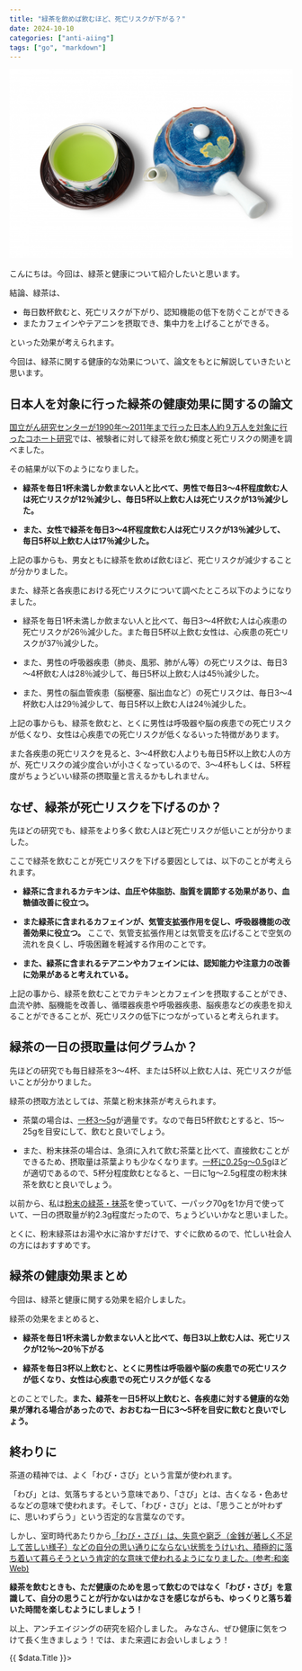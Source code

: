 ```yaml
---
title: "緑茶を飲めば飲むほど、死亡リスクが下がる？"
date: 2024-10-10
categories: ["anti-aiing"]
tags: ["go", "markdown"]
---
```


![This is a image](image.jpg)

こんにちは。今回は、緑茶と健康について紹介したいと思います。

結論、緑茶は、

- 毎日数杯飲むと、死亡リスクが下がり、認知機能の低下を防ぐことができる
- またカフェインやテアニンを摂取でき、集中力を上げることができる。

といった効果が考えられます。

今回は、緑茶に関する健康的な効果について、論文をもとに解説していきたいと思います。

## 日本人を対象に行った緑茶の健康効果に関するの論文

[国立がん研究センターが1990年～2011年まで行った日本人約９万人を対象に行ったコホート研究](https://epi.ncc.go.jp/jphc/outcome/3526.html)では、被験者に対して緑茶を飲む頻度と死亡リスクの関連を調べました。

その結果が以下のようになりました。

- **緑茶を毎日1杯未満しか飲まない人と比べて、男性で毎日3～4杯程度飲む人は死亡リスクが12％減少し、毎日5杯以上飲む人は死亡リスクが13％減少した。**

- **また、女性で緑茶を毎日3～4杯程度飲む人は死亡リスクが13％減少して、毎日5杯以上飲む人は17％減少した。**

上記の事からも、男女ともに緑茶を飲めば飲むほど、死亡リスクが減少することが分かりました。

また、緑茶と各疾患における死亡リスクについて調べたところ以下のようになりました。

- 緑茶を毎日1杯未満しか飲まない人と比べて、毎日3～4杯飲む人は心疾患の死亡リスクが26％減少した。また毎日5杯以上飲む女性は、心疾患の死亡リスクが37％減少した。

- また、男性の呼吸器疾患（肺炎、風邪、肺がん等）の死亡リスクは、毎日3～4杯飲む人は28％減少して、毎日5杯以上飲む人は45％減少した。

- また、男性の脳血管疾患（脳梗塞、脳出血など）の死亡リスクは、毎日3～4杯飲む人は29％減少して、毎日5杯以上飲む人は24％減少した。


上記の事からも、緑茶を飲むと、とくに男性は呼吸器や脳の疾患での死亡リスクが低くなり、女性は心疾患での死亡リスクが低くなるいった特徴があります。

また各疾患の死亡リスクを見ると、3～4杯飲む人よりも毎日5杯以上飲む人の方が、死亡リスクの減少度合いが小さくなっているので、3～4杯もしくは、5杯程度がちょうどいい緑茶の摂取量と言えるかもしれません。


## なぜ、緑茶が死亡リスクを下げるのか？

先ほどの研究でも、緑茶をより多く飲む人ほど死亡リスクが低いことが分かりました。

ここで緑茶を飲むことが死亡リスクを下げる要因としては、以下のことが考えられます。

- **緑茶に含まれるカテキンは、血圧や体脂肪、脂質を調節する効果があり、血糖値改善に役立つ。**

- **また緑茶に含まれるカフェインが、気管支拡張作用を促し、呼吸器機能の改善効果に役立つ。** ここで、気管支拡張作用とは気管支を広げることで空気の流れを良くし、呼吸困難を軽減する作用のことです。

- **また、緑茶に含まれるテアニンやカフェインには、認知能力や注意力の改善に効果があると考えれている。**

上記の事から、緑茶を飲むことでカテキンとカフェインを摂取することができ、血流や肺、脳機能を改善し、循環器疾患や呼吸器疾患、脳疾患などの疾患を抑えることができることが、死亡リスクの低下につながっていると考えられます。


## 緑茶の一日の摂取量は何グラムか？

先ほどの研究でも毎日緑茶を3～4杯、または5杯以上飲む人は、死亡リスクが低いことが分かりました。

緑茶の摂取方法としては、茶葉と粉末抹茶が考えられます。

- 茶葉の場合は、[一杯3～5g](http://www.takanashi-chaen.com/irekata.php#:~:text=%E5%90%88%E3%81%A3%E3%81%9F-,%E8%8C%B6%E8%91%89%E3%81%AE%E9%87%8F,-%E3%80%81%E6%B9%AF%E3%81%AE%E9%87%8F)が適量です。なので毎日5杯飲むとすると、15～25gを目安にして、飲むと良いでしょう。

- また、粉末抹茶の場合は、急須に入れて飲む茶葉と比べて、直接飲むことができるため、摂取量は茶葉よりも少なくなります。[一杯に0.25g～0.5g](https://iiocha.com/hunmatu3set.htm#:~:text=%E5%A4%89%E3%82%8F%E3%82%8A%E3%81%BE%E3%81%99%E3%81%8C%E3%80%81-,%E5%A4%A7%E4%BD%930.25%EF%BD%87%E3%81%8B%E3%82%890.5%EF%BD%87%E3%81%8F%E3%82%89%E3%81%84,-%E3%80%82%E7%9B%AE%E5%AE%89%E3%81%A8%E3%81%97%E3%81%A6%E3%81%AF)ほどが適切であるので、5杯分程度飲むとなると、一日に1g～2.5g程度の粉末抹茶を飲むと良いでしょう。

以前から、私は[粉末の緑茶・抹茶](https://www.amazon.co.jp/%E3%81%8A%E8%8C%B6%E3%81%AE%E4%B8%B8%E5%B9%B8-%E5%AE%87%E6%B2%BB%E6%8A%B9%E8%8C%B6%E5%85%A5%E3%82%8A%E7%B2%89%E6%9C%AB%E7%B7%91%E8%8C%B6-70g%C3%975%E8%A2%8B/dp/B0B8BQS3L9/ref=asc_df_B0B8BQS3L9/?tag=jpgo-22&linkCode=df0&hvadid=707549646638&hvpos=&hvnetw=g&hvrand=13922819576106809526&hvpone=&hvptwo=&hvqmt=&hvdev=c&hvdvcmdl=&hvlocint=&hvlocphy=1009180&hvtargid=pla-1828387284183&psc=1&mcid=59e2e2076e8a3db6a37d7963281732d9&th=1&psc=1&gad_source=1)を使っていて、一パック70gを1か月で使っていて、一日の摂取量が約2.3g程度だったので、ちょうどいいかなと思いました。

とくに、粉末緑茶はお湯や水に溶かすだけで、すぐに飲めるので、忙しい社会人の方にはおすすめです。

## 緑茶の健康効果まとめ

今回は、緑茶と健康に関する効果を紹介しました。

緑茶の効果をまとめると、

- **緑茶を毎日1杯未満しか飲まない人と比べて、毎日3以上飲む人は、死亡リスクが12％～20％下がる**

- **緑茶を毎日3杯以上飲むと、とくに男性は呼吸器や脳の疾患での死亡リスクが低くなり、女性は心疾患での死亡リスクが低くなる**

とのことでした。**また、緑茶を一日5杯以上飲むと、各疾患に対する健康的な効果が薄れる場合があったので、おおむね一日に3～5杯を目安に飲むと良いでしょう。**


## 終わりに

茶道の精神では、よく「わび・さび」という言葉が使われます。

「わび」とは、気落ちするという意味であり、「さび」とは、古くなる・色あせるなどの意味で使われます。そして、「わび・さび」とは、「思うことが叶わずに、思いわずらう」という否定的な言葉なのです。

しかし、室町時代あたりから[「わび・さび」は、失意や窮乏（金銭が著しく不足して苦しい様子）などの自分の思い通りにならない状態をうけいれ、積極的に落ち着いて暮らそうという肯定的な意味で使われるようになりました。(参考:和楽Web)](https://intojapanwaraku.com/rock/culture-rock/13279/)

**緑茶を飲むときも、ただ健康のためを思って飲むのではなく「わび・さび」を意識して、自分の思うことが行かないはかなさを感じながらも、ゆっくりと落ち着いた時間を楽しむようにしましょう！**





以上、アンチエイジングの研究を紹介しました。
みなさん、ぜひ健康に気をつけて長く生きましょう！では、また来週にお会いしましょう！
<div>
  {{ $data.Title }}>
</div>
